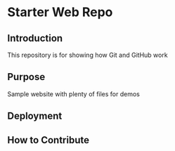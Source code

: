 # Starter Web Repo

## Introduction
This repository is for showing how Git and GitHub work

## Purpose

Sample website with plenty of files for demos

## Deployment

## How to Contribute